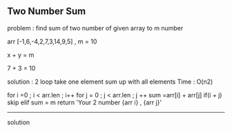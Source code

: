Two Number Sum 
--------------

problem : 
find sum of two number of given array to m number

arr [-1,6,-4,2,7,3,14,9,5] , m = 10

x + y = m 

7 + 3 = 10

solution : 2 loop 
take one element sum up with all elements 
Time : O(n2)

for i =0 ; i < arr.len ; i++
    for j = 0 ; j < arr.len ; j ++
        sum =arr[i] + arr[j]
        if(i + j)
            skip
        elif sum = m 
         return 'Your 2 number {arr i} , {arr j}'

-------------------------------------------------------

solution 
